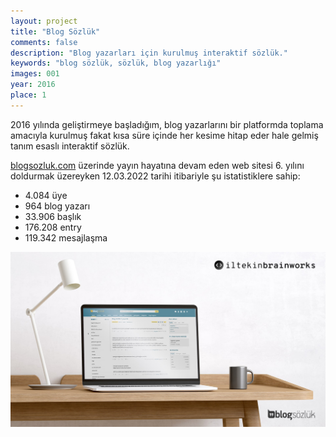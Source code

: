 ```yaml
---
layout: project
title: "Blog Sözlük"
comments: false
description: "Blog yazarları için kurulmuş interaktif sözlük."
keywords: "blog sözlük, sözlük, blog yazarlığı"
images: 001
year: 2016
place: 1
---
```


2016 yılında geliştirmeye başladığım, blog yazarlarını bir platformda toplama amacıyla kurulmuş fakat kısa süre içinde her kesime hitap eder hale gelmiş tanım esaslı interaktif sözlük.

[blogsozluk.com](https://blogsozluk.com) üzerinde yayın hayatına devam eden web sitesi 6. yılını doldurmak üzereyken 12.03.2022 tarihi itibariyle şu istatistiklere sahip:

- 4.084 üye
- 964 blog yazarı
- 33.906 başlık
- 176.208 entry
- 119.342 mesajlaşma


![001](/assets/images/projects/001/001.jpg)